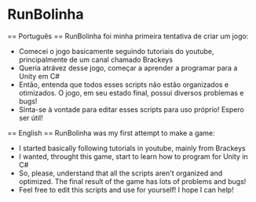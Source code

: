 # RunBolinha
== Português == 
RunBolinha foi minha primeira tentativa de criar um jogo:
- Comecei o jogo basicamente seguindo tutoriais do youtube, principalmente de um canal chamado Brackeys
- Queria atrávez desse jogo, começar a aprender a programar para a Unity em C#
- Então, entenda que todos esses scripts não estão organizados e otimizados. O jogo, em seu estado final, possui diversos problemas e bugs!
- Sinta-se à vontade para editar esses scripts para uso próprio! Espero ser útil!

== English == 
RunBolinha was my first attempt to make a game:
- I started basically following tutorials in youtube, mainly from Brackeys
- I wanted, throught this game, start to learn how to program for Unity in C#
- So, please, understand that all the scripts aren't organized and optimized. The final result of the game has lots of problems and bugs!
- Feel free to edit this scripts and use for yourself! I hope I can help! 
